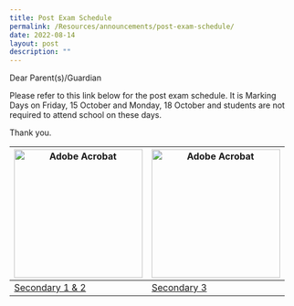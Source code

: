 ```yaml
---
title: Post Exam Schedule
permalink: /Resources/announcements/post-exam-schedule/
date: 2022-08-14
layout: post
description: ""
---
```

Dear Parent(s)/Guardian

Please refer to this link below for the post exam schedule. It is Marking Days on Friday, 15 October and Monday, 18 October and students are not required to attend school on these days.

Thank you.

<table>
<thead>
  <tr>
    <th><img src="https://www.sgs.edu.sg/wp-content/uploads/2021/07/acrobat.png" alt="Adobe Acrobat" width="225" height="225"></th>
    <th><img src="https://www.sgs.edu.sg/wp-content/uploads/2021/07/acrobat.png" alt="Adobe Acrobat" width="225" height="225"></th>
  </tr>
</thead>
<tbody>
  <tr>
    <td><a href="https://www.sgs.edu.sg/wp-content/uploads/2021/10/Website_Sec-12_Parent-Letter_Post-Exam-Schedule.pdf">Secondary 1 &amp; 2</a></td>
    <td><a href="https://www.sgs.edu.sg/wp-content/uploads/2021/10/Website_Sec-3_Parent-Letter_Post-Exam-Schedule.pdf">Secondary 3</a></td>
  </tr>
</tbody>
</table>